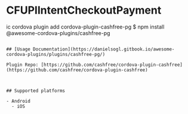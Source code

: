 # CFUPIIntentCheckoutPayment
ic cordova plugin add cordova-plugin-cashfree-pg
$ npm install @awesome-cordova-plugins/cashfree-pg
```

## [Usage Documentation](https://danielsogl.gitbook.io/awesome-cordova-plugins/plugins/cashfree-pg/)

Plugin Repo: [https://github.com/cashfree/cordova-plugin-cashfree](https://github.com/cashfree/cordova-plugin-cashfree)



## Supported platforms

- Android
  - iOS
  


